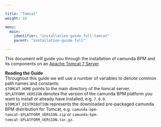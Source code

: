 ```yaml
---

title: "Tomcat"
weight: 10

menu:
  main:
    identifier: "installation-guide-full-tomcat"
    parent: "installation-guide-full"

---
```


This document will guide you through the installation of camunda BPM and its components on an <a href="http://tomcat.apache.org/">Apache Tomcat 7 Server</a>.

<div class="alert alert-info">
  <strong>Reading the Guide</strong> <br>
  Throughout this guide we will use a number of variables to denote common path names and constants:<br>
  <code>$TOMCAT_HOME</code> points to the main directory of the tomcat server.<br>
  <code>$PLATFORM_VERSION</code> denotes the version of the camunda BPM platform you want to install or already have installed, e.g. <code>7.0.0</code>.<br>
  <code>$TOMCAT_DISTRIBUTION</code> represents the downloaded pre-packaged camunda BPM distribution for Tomcat, e.g. <code>camunda-bpm-tomcat-$PLATFORM_VERSION.zip</code> or <code>camunda-bpm-tomcat-$PLATFORM_VERSION.tar.gz</code>.
</div>